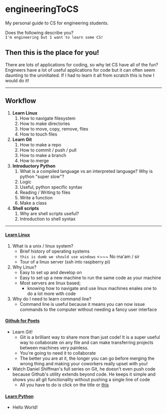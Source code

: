 # engineeringToCS
My personal guide to CS for engineering students.


Does the following describe you?   
`I'm engineering but I want to learn some CS!`
## Then this is the place for you!

There are lots of applications for coding, so why let CS have all of the fun? Engineers have a lot of useful applications for code but it can often seem daunting to the uninitiated. If I had to learn it all from scratch this is how I would do it!

---
## Workflow
1. **Learn Linux**
   1. How to navigate filesystem
   2. How to make directories
   3. How to move, copy, remove, files
   4. How to touch files   
2. **Learn Git**
   1. How to make a repo
   2. How to commit / push / pull
   3. How to make a branch
   4. How to merge   
3. **Introductory Python**   
   1. What is a compiled language vs an interpreted language? Why is python "super slow"?
   2. Logic
   3. Useful, python specific syntax
   4. Reading / Writing to files
   5. Write a function
   6. Make a class
4. **Shell scripts**
   1. Why are shell scripts useful?
   2. Introduction to shell syntax

---

#### [Learn Linux](https://www.youtube.com/watch?v=rL3yq5a_vNM&list=PLlcnQQJK8SUjfkCph45fz6rC0de60LVZR)
1. What is a unix / linux system?   
   - Brief history of operating systems
   - `this is dumb we should use windows` <~~~ No ma'am / sir
   - Tour of a linux server (ssh into raspberry pi)
2. Why Linux?
   - Easy to set up and develop on
   - Easy to set up a new machine to run the same code as your machine
   - Most servers are linux based;
     - knowing how to navigate and use linux machines enales one to do a lot more with code
3. Why do I need to learn command line?
   - Command line is useful because it means you can now issue commands to the computer without needing a fancy user interface

#### [Github for Poets](https://www.youtube.com/playlist?list=PLRqwX-V7Uu6ZF9C0YMKuns9sLDzK6zoiV)
- Learn Git!
  - Git is a brilliant way to share more than just code! It is a super useful way to collaborate on any file and can make transferring projects between machines very painless.
  - You're going to need it to collaborate
  - The better you are at it, the longer you can go before merging the wrong thing and making your coworkers really upset with you!
- Watch Daniel Shiffman's full series on Git, he doesn't even push code because Github's utility extends beyond code. He keeps it simple and shows you all git functionality without pushing a single line of code
  - All you have to do is click on the title or [this](https://www.youtube.com/playlist?list=PLRqwX-V7Uu6ZF9C0YMKuns9sLDzK6zoiV)

#### [Learn Python](https://github.com/ethinallen/facilitiesPlanningAndDesign/learningPython.md)
- Hello World!
